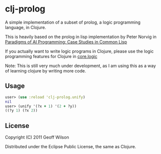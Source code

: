 # clj-prolog

A simple implementation of a subset of prolog, a logic programming
language, in Clojure.

This is heavily based on the prolog in lisp implementation by Peter
Norvig in
[Paradigms of AI Programming: Case Studies in Common Lisp](http://www.amazon.com/gp/product/1558601910/ref=as_li_ss_tl?ie=UTF8&tag=pseudofish-20&linkCode=as2&camp=217145&creative=399369&creativeASIN=1558601910)

If you actually want to write logic programs in Clojure, please use
the logic programming features for Clojure in
[core.logic](https://github.com/clojure/core.logic)

Note: This is still very much under development, as I am using this as
a way of learning clojure by writing more code.

## Usage

``` clojure
user> (use :reload 'clj-prolog.unify)
nil
user> (unify '(?x + 1) '(2 + ?y))
((?y 1) (?x 2))
```

## License

Copyright (C) 2011 Geoff Wilson

Distributed under the Eclipse Public License, the same as Clojure.
